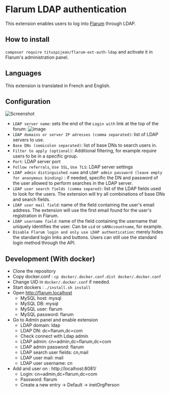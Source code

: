 # Flarum LDAP authentication

This extension enables users to log into [Flarum](https://github.com/flarum/core) through LDAP.

## How to install

`composer require tituspijean/flarum-ext-auth-ldap` and activate it in Flarum's administration panel.

## Languages

This extension is translated in French and English.

## Configuration

![Screenshot](https://user-images.githubusercontent.com/8769166/82216722-aa61f500-9919-11ea-81d8-a06107c8020a.png)

- `LDAP server name`: sets the end of the `Login with` link at the top of the forum: ![image](https://user-images.githubusercontent.com/8769166/82216921-eeed9080-9919-11ea-9ae5-8c795816f3fa.png)
- `LDAP domains or server IP adresses (comma separated)`: list of LDAP servers to use.
- `Base DNs (semicolon separated)`: list of base DNs to search users in.
- `Filter to apply (optional)`: Additional filtering, for example require users to be in a specific group.
- `Port`: LDAP server port
- `Follow referrals`, `Use SSL`, `Use TLS`: LDAP server settings
- `LDAP admin distinguished name` and `LDAP admin password (leave empty for anonymous binding)` : if needed, specific the DN and password of the user allowed to perform searches in the LDAP server.
- `LDAP user search fields (comma separed)`: list of the LDAP fields used to look for the users. The extension will try all combinations of base DNs and search fields.
- `LDAP user mail field`: name of the field containing the user's email address. The extension will use the first email found for the user's registration in Flarum.
- `LDAP username field`: name of the field containing the username that uniquely identifies the user. Can be `uid` or `sAMAccountname`, for example.
- `Disable Flarum login and only use LDAP authentication`: merely hides the standard login links and buttons. Users can still use the standard login method through the API.

## Development (With docker)

- Clone the repository
- Copy docker.conf : `cp docker/.docker.conf.dist docker/.docker.conf`
- Change UID in `docker/.docker.conf` if needed.
- Start dockers : `./install.sh install`
- Open http://flarum.localhost
  * MySQL host: mysql
  * MySQL DB: mysql
  * MySQL user: flarum
  * MySQL password: flarum
- Go to Admin panel and enable extension
  * LDAP domain: ldap
  * LDAP DN: dc=flarum,dc=com
  * Check connect with Ldap admin
  * LDAP admin: cn=admin,dc=flarum,dc=com
  * LDAP admin password: flarum
  * LDAP search user fields: cn,mail
  * LDAP user mail: mail
  * LDAP user username: cn
- Add and user on : http://localhost:8081/
  * Login: cn=admin,dc=flarum,dc=com
  * Password: flarum
  * Create a new entry -> Default -> inetOrgPerson
